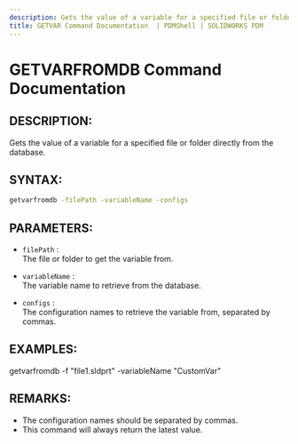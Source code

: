 ```yaml
---
description: Gets the value of a variable for a specified file or folder.
title: GETVAR Command Documentation  | PDMShell | SOLIDWORKS PDM
---
```

# GETVARFROMDB Command Documentation

## DESCRIPTION:
Gets the value of a variable for a specified file or folder directly from the database.

## SYNTAX:
```bash
getvarfromdb -filePath -variableName -configs
```

## PARAMETERS:
- `filePath` :  
  The file or folder to get the variable from.

- `variableName` :  
  The variable name to retrieve from the database.

- `configs` :  
  The configuration names to retrieve the variable from, separated by commas.

## EXAMPLES:
getvarfromdb -f "file1.sldprt" -variableName "CustomVar"

## REMARKS:
- The configuration names should be separated by commas.
- This command will always return the latest value.